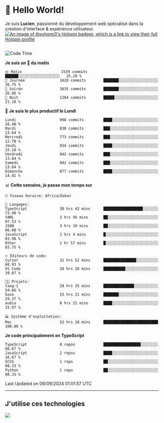 # 👋 Hello World!

Je suis **Lucien**, passionné du développement web spécialisé dans la création d'interface & expérience utilisateur.
[![An image of @xyhomi3's Holopin badges, which is a link to view their full Holopin profile](https://holopin.me/xyhomi3)](https://holopin.io/@xyhomi3)

##

<!--START_SECTION:waka-->
![Code Time](http://img.shields.io/badge/Code%20Time-1%2C974%20hrs%203%20mins-blue)

**Je suis un 🐤 du matin** 

```text
🌞 Matin                  1539 commits        ██████░░░░░░░░░░░░░░░░░░░   25.29 % 
🌆 Journée                1628 commits        ███████░░░░░░░░░░░░░░░░░░   26.75 % 
🌃 Soirée                 1635 commits        ███████░░░░░░░░░░░░░░░░░░   26.86 % 
🌙 Nuit                   1284 commits        █████░░░░░░░░░░░░░░░░░░░░   21.10 % 
```
📅 **Je suis le plus productif le Lundi** 

```text
Lundi                    998 commits         ████░░░░░░░░░░░░░░░░░░░░░   16.40 % 
Mardi                    830 commits         ███░░░░░░░░░░░░░░░░░░░░░░   13.64 % 
Mercredi                 773 commits         ███░░░░░░░░░░░░░░░░░░░░░░   12.70 % 
Jeudi                    924 commits         ████░░░░░░░░░░░░░░░░░░░░░   15.18 % 
Vendredi                 842 commits         ███░░░░░░░░░░░░░░░░░░░░░░   13.84 % 
Samedi                   842 commits         ███░░░░░░░░░░░░░░░░░░░░░░   13.84 % 
Dimanche                 877 commits         ████░░░░░░░░░░░░░░░░░░░░░   14.41 % 
```


📊 **Cette semaine, je passe mon temps sur** 

```text
🕑︎ Fuseau horaire: Africa/Dakar

💬 Langages: 
TypeScript               38 hrs 42 mins      ██████████████████░░░░░░░   73.98 % 
YAML                     3 hrs 56 mins       ██░░░░░░░░░░░░░░░░░░░░░░░   07.53 % 
JSON                     3 hrs 10 mins       ██░░░░░░░░░░░░░░░░░░░░░░░   06.08 % 
JavaScript               2 hrs 4 mins        █░░░░░░░░░░░░░░░░░░░░░░░░   03.98 % 
Other                    1 hr 57 mins        █░░░░░░░░░░░░░░░░░░░░░░░░   03.75 % 

🔥 Éditeurs de code: 
Cursor                   31 hrs 52 mins      ███████████████░░░░░░░░░░   60.93 % 
VS Code                  20 hrs 26 mins      ██████████░░░░░░░░░░░░░░░   39.07 % 

🐱‍💻 Projets: 
taag-1                   28 hrs 35 mins      ██████████████░░░░░░░░░░░   54.66 % 
base                     15 hrs 21 mins      ███████░░░░░░░░░░░░░░░░░░   29.37 % 
audio                    8 hrs 21 mins       ████░░░░░░░░░░░░░░░░░░░░░   15.97 % 

💻 Système d'exploitation: 
Mac                      52 hrs 18 mins      █████████████████████████   100.00 % 
```

**Je code principalement en TypeScript** 

```text
TypeScript               8 repos             █████████████████░░░░░░░░   66.67 % 
JavaScript               2 repos             ████░░░░░░░░░░░░░░░░░░░░░   16.67 % 
SCSS                     1 repo              ██░░░░░░░░░░░░░░░░░░░░░░░   08.33 % 
Python                   1 repo              ██░░░░░░░░░░░░░░░░░░░░░░░   08.33 % 
```




 Last Updated on 06/09/2024 01:01:57 UTC
<!--END_SECTION:waka-->
---

## J'utilise ces technologies

<p align="left">
  <a href="https://skillicons.dev">
    <img src="https://skillicons.dev/icons?i=ts,js,md,scss,tailwind,react,docker,express,astro,vite,nextjs,vercel,figma,ableton" />
  </a>
</p>

